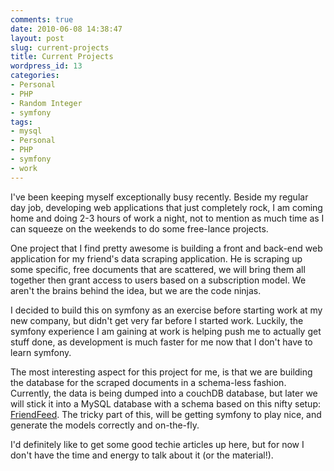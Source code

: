 ```yaml
---
comments: true
date: 2010-06-08 14:38:47
layout: post
slug: current-projects
title: Current Projects
wordpress_id: 13
categories:
- Personal
- PHP
- Random Integer
- symfony
tags:
- mysql
- Personal
- PHP
- symfony
- work
---
```


I've been keeping myself exceptionally busy recently. Beside my regular day job, developing web applications that just completely rock, I am coming home and doing 2-3 hours of work a night, not to mention as much time as I can squeeze on the weekends to do some free-lance projects.

One project that I find pretty awesome is building a front and back-end web application for my friend's data scraping application. He is scraping up some specific, free documents that are scattered, we will bring them all together then grant access to users based on a subscription model. We aren't the brains behind the idea, but we are the code ninjas.

I decided to build this on symfony as an exercise before starting work at my new company, but didn't get very far before I started work. Luckily, the symfony experience I am gaining at work is helping push me to actually get stuff done, as development is much faster for me now that I don't have to learn symfony.

The most interesting aspect for this project for me, is that we are building the database for the scraped documents in a schema-less fashion. Currently, the data is being dumped into a couchDB database, but later we will stick it into a MySQL database with a schema based on this nifty setup: [FriendFeed](http://bret.appspot.com/entry/how-friendfeed-uses-mysql). The tricky part of this, will be getting symfony to play nice, and generate the models correctly and on-the-fly.

I'd definitely like to get some good techie articles up here, but for now I don't have the time and energy to talk about it (or the material!).
